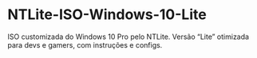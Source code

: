 # NTLite-ISO-Windows-10-Lite
ISO customizada do Windows 10 Pro pelo NTLite. Versão “Lite” otimizada para devs e gamers, com instruções e configs.
